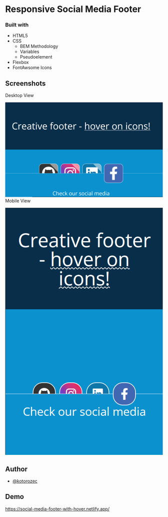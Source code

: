 # Responsive Social Media Footer

### Built with

- HTML5
- CSS
    -   BEM Methodology
    -   Variables
    -   Pseudoelement
- Flexbox
- FontAwsome Icons

## Screenshots
Desktop View 

![Starting position - desktop](./images/screenshot.png)
Mobile View

![Hover effect - desktop](./images/mobile.png)

## Author

-   [@kotorozec](https://github.com/kotorozec)

## Demo

https://social-media-footer-with-hover.netlify.app/
